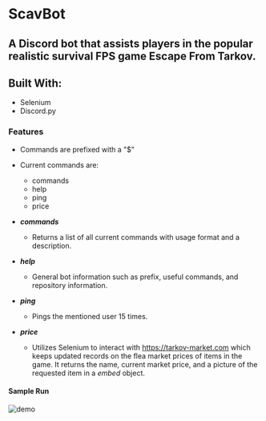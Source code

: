 # ScavBot

## A Discord bot that assists players in the popular realistic survival FPS game Escape From Tarkov.

## Built With:
 * Selenium
 * Discord.py

### Features

* Commands are prefixed with a "$"
* Current commands are:
  * commands
  * help
  * ping
  * price
  
* ***commands***
  * Returns a list of all current commands with usage format and a description.
* ***help***
  * General bot information such as prefix, useful commands, and repository information.
* ***ping***
  * Pings the mentioned user 15 times.
* ***price***
  * Utilizes Selenium to interact with https://tarkov-market.com which keeps updated records on the flea market prices of items in the game. It returns
  the name, current market price, and a picture of the requested item in a *embed* object.
  
#### Sample Run
  
![demo](http://g.recordit.co/7dVzDSRmTE.gif)
